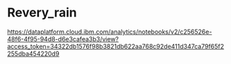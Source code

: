 # Revery_rain
https://dataplatform.cloud.ibm.com/analytics/notebooks/v2/c256526e-48f6-4f95-94d8-d6e3cafea3b3/view?access_token=34322db1576f98b3821db622aa768c92de411d347ca79f65f2255dba454220d9
